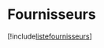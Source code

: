 # Fournisseurs

[!include[listefournisseurs](fournisseurs.listefournisseurs.autogen.md)]


















































































































